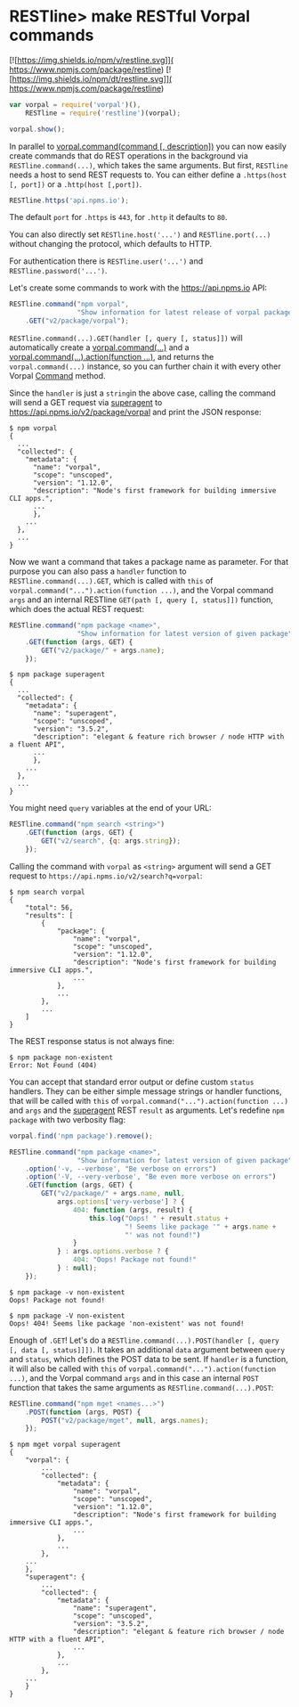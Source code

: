# RESTline> make RESTful Vorpal commands

[![https://img.shields.io/npm/v/restline.svg]](
  https://www.npmjs.com/package/restline)
[![https://img.shields.io/npm/dt/restline.svg]](
  https://www.npmjs.com/package/restline)

```javascript
var vorpal = require('vorpal')(),
    RESTline = require('restline')(vorpal);

vorpal.show();
```

In parallel to [vorpal.command(command [, description])](
  https://github.com/dthree/vorpal/wiki/api-%7C-vorpal.command) you can now
easily create commands that do REST operations in the background via
`RESTline.command(...)`, which takes the same arguments. But first,
`RESTline` needs a host to send REST requests to. You can either define a
`.https(host [, port])` or a `.http(host [,port])`.

```javascript
RESTline.https('api.npms.io');
```

The default `port` for `.https` is `443`, for `.http` it defaults to `80`.

You can also directly set `RESTline.host('...')` and `RESTline.port(...)`
without changing the protocol, which defaults to HTTP.

For authentication there is `RESTline.user('...')` and
`RESTline.password('...')`.

Let's create some commands to work with the https://api.npms.io API:

```javascript
RESTline.command("npm vorpal",
                 "Show information for latest release of vorpal package")
    .GET("v2/package/vorpal");
```

`RESTline.command(...).GET(handler [, query [, status]])` will automatically
create a [vorpal.command(...)](
  https://github.com/dthree/vorpal/wiki/api-%7C-vorpal.command#vorpalcommandcommand-description)
and a [vorpal.command(...).action(function ...)](
  https://github.com/dthree/vorpal/wiki/api-%7C-vorpal.command#commandactionfunction),
and returns the `vorpal.command(...)` instance, so you can further chain it
with every other Vorpal [Command](
  https://github.com/dthree/vorpal/wiki/api-%7C-vorpal.command#api) method.

Since the `handler` is just a `string`in the above case, calling the command
will send a GET request via [superagent](
  https://www.npmjs.com/package/superagent)
to https://api.npms.io/v2/package/vorpal and print the JSON response:

```
$ npm vorpal
{
  ...
  "collected": {
    "metadata": {
      "name": "vorpal",
      "scope": "unscoped",
      "version": "1.12.0",
      "description": "Node's first framework for building immersive CLI apps.",
      ...
      },
    ...
  },
  ...
}
```

Now we want a command that takes a package name as parameter. For that purpose
you can also pass a `handler` function to `RESTline.command(...).GET`, which
is called with `this` of `vorpal.command("...").action(function ...)`, and the
Vorpal command `args` and an internal RESTline
`GET(path [, query [, status]])` function, which does the actual REST request:

```javascript
RESTline.command("npm package <name>",
                 "Show information for latest version of given package")
    .GET(function (args, GET) {
        GET("v2/package/" + args.name);
    });
```

```
$ npm package superagent
{
  ...
  "collected": {
    "metadata": {
      "name": "superagent",
      "scope": "unscoped",
      "version": "3.5.2",
      "description": "elegant & feature rich browser / node HTTP with a fluent API",
      ...
      },
    ...     
  },
  ...
}
```

You might need `query` variables at the end of your URL:

```javascript
RESTline.command("npm search <string>")
    .GET(function (args, GET) {
        GET("v2/search", {q: args.string});
    });
```

Calling the command with `vorpal` as `<string>` argument will send a GET
request to `https://api.npms.io/v2/search?q=vorpal`:

```
$ npm search vorpal
{
    "total": 56,
    "results": [
        {
            "package": {
                "name": "vorpal",
                "scope": "unscoped",
                "version": "1.12.0",
                "description": "Node's first framework for building immersive CLI apps.",
                ...
            },
            ...
        },
        ...
    ]
}
```

The REST response status is not always fine:

```
$ npm package non-existent
Error: Not Found (404)
```

You can accept that standard error output or define custom `status` handlers.
They can be either simple message strings or handler functions, that will be
called with `this` of `vorpal.command("...").action(function ...)` and `args`
and the [superagent](https://www.npmjs.com/package/superagent) REST `result`
as arguments. Let's redefine `npm package` with two verbosity flag:

```javascript
vorpal.find('npm package').remove();

RESTline.command("npm package <name>",
                 "Show information for latest version of given package")
    .option('-v, --verbose', "Be verbose on errors")
    .option('-V, --very-verbose', "Be even more verbose on errors")
    .GET(function (args, GET) {
        GET("v2/package/" + args.name, null,
            args.options['very-verbose'] ? {
                404: function (args, result) {
                    this.log("Oops! " + result.status +
                             "! Seems like package '" + args.name +
                             "' was not found!")
                }
            } : args.options.verbose ? {
                404: "Oops! Package not found!"
            } : null);
    });
```

```
$ npm package -v non-existent
Oops! Package not found!
```

```
$ npm package -V non-existent
Oops! 404! Seems like package 'non-existent' was not found!
```

Enough of `.GET`! Let's do a
`RESTline.command(...).POST(handler [, query [, data [, status]]])`.
It takes an additional `data` argument between `query` and `status`, which
defines the POST data to be sent. If `handler` is a function, it will also be
called with `this` of `vorpal.command("...").action(function ...)`, and the
Vorpal command `args` and in this case an internal `POST` function that takes
the same arguments as `RESTline.command(...).POST`:

```javascript
RESTline.command("npm mget <names...>")
    .POST(function (args, POST) {
        POST("v2/package/mget", null, args.names);
    });
```

```
$ npm mget vorpal superagent
{                                                                                        
    "vorpal": {
        ...
        "collected": {
            "metadata": {
                "name": "vorpal",
                "scope": "unscoped",
                "version": "1.12.0",
                "description": "Node's first framework for building immersive CLI apps.",
                ...
            },
            ...
        },
    ...
    },
    "superagent": {
        ...
        "collected": {
            "metadata": {
                "name": "superagent",
                "scope": "unscoped",
                "version": "3.5.2",
                "description": "elegant & feature rich browser / node HTTP with a fluent API",
                ...
            },
            ...
        },
    ...
    }
}
```
